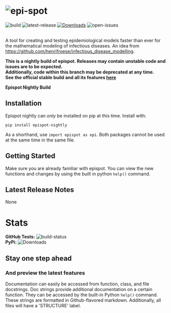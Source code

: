 # ![epi-spot](https://i.ibb.co/m9yS1yh/epispot-nightly.jpg)
![build](https://img.shields.io/badge/build-nightly-black)
![latest-release](https://shields.mitmproxy.org/pypi/v/epispot-nightly.svg?color=success)
[![Downloads](https://pepy.tech/badge/epispot-nightly)](https://pepy.tech/project/epispot-nightly)
![open-issues](https://img.shields.io/github/issues-search/epispot/epispot?color=red&label=Open%20Issues&query=is%3Aopen%20label%3Anightly)
<br><br>

A tool for creating and testing epidemiological models faster than ever for the mathematical modeling of infectious 
diseases. An idea from https://github.com/henrifroese/infectious_disease_modelling.

**This is a nightly build of epispot. Releases may contain unstable code and issues are to be expected.\
Additionally, code within this branch may be deprecated at any time.\
See the official stable build and all its features [here](https://pypi.org/project/epispot/)**

**Epispot Nightly Build**
<br>

## Installation

Epispot nightly can _only_ be installed on pip at this time.
Install with:
```
pip install epispot-nightly
```
As a shorthand, use `import epispot as epi`.
Both packages cannot be used at the same time in the same file.

## Getting Started

Make sure you are already familiar with epispot. You can view the new functions and changes by using the built in python `help()` command.

## Latest Release Notes

None

# Stats
**GitHub Tests:** ![build-status](https://github.com/epispot/epispot/workflows/build/badge.svg?branch=nightly)
<br>**PyPi:** ![Downloads](https://pepy.tech/badge/epispot-nightly)

## Stay one step ahead
### And preview the latest features
Documentation can easily be accessed from function, class, and file docstrings.
Doc strings provide additional documentation on a certain function.
They can be accessed by the built-in Python `help()` command.
These strings are formatted in Github-flavored markdown.
Additionally, all files will have a 'STRUCTURE' label.
